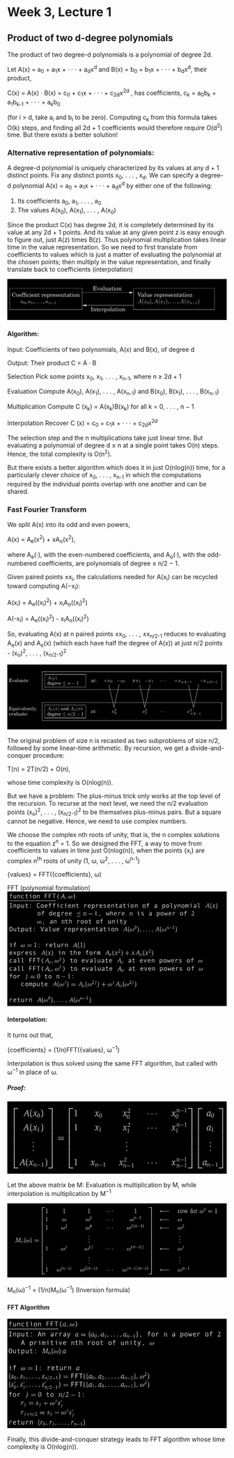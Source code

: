 # Week 3, Lecture 1

## Product of two d-degree polynomials

The product of two degree-d polynomials is a polynomial of degree 2d.

Let A(x) = a<sub>0</sub> + a<sub>1</sub>x + · · · + a<sub>d</sub>x<sup>d</sup> and B(x) = b<sub>0</sub> + b<sub>1</sub>x + · · · + b<sub>d</sub>x<sup>d</sup>,
their product,

 C(x) = A(x) · B(x) = c<sub>0</sub> + c<sub>1</sub>x + · · · + c<sub>2d</sub>x<sup>2d</sup> ,
 has coefficients,
  c<sub>k</sub> = a<sub>0</sub>b<sub>k</sub> + a<sub>1</sub>b<sub>k-1</sub> + · · · + a<sub>k</sub>b<sub>0</sub> 

(for i > d, take a<sub>i</sub> and b<sub>i</sub> to be zero). Computing c<sub>k</sub> from this formula takes O(k) steps, and finding all 2d + 1 coefficients would therefore require O(d<sup>2</sup>) time.
But there exists a better solution!

### Alternative representation of polynomials:

A degree-d polynomial is uniquely characterized by its values at any d + 1 distinct points.
Fix any distinct points x<sub>0</sub>, . . . , x<sub>d</sub>. We can specify a degree-d polynomial A(x) = a<sub>0</sub> + a<sub>1</sub>x + · · · + a<sub>d</sub>x<sup>d</sup> by either one of the following:

1. Its coefficients a<sub>0</sub>, a<sub>1</sub>, . . . , a<sub>0</sub>
2. The values A(x<sub>0</sub>), A(x<sub>1</sub>), . . . , A(x<sub>0</sub>)

Since the product C(x) has degree 2d, it is completely determined by its value at any 2d + 1 points. And its value at any given point z is easy enough to figure out, just A(z) times B(z). Thus polynomial multiplication takes linear time in the value representation.
So we need to first translate from coefficients to values which is just a matter of evaluating the polynomial at the chosen points; then multiply in the value representation, and finally translate back to coefficients (interpolation)

![polynomial_representation](polynomial_representation.png)

#### Algorithm:
Input: Coefficients of two polynomials, A(x) and B(x), of degree d

Output: Their product C = A · B

Selection
Pick some points x<sub>0</sub>, x<sub>1</sub>, . . . , x<sub>n-1</sub>, where n ≥ 2d + 1

Evaluation
Compute A(x<sub>0</sub>), A(x<sub>1</sub>), . . . , A(x<sub>n-1</sub>) and B(x<sub>0</sub>), B(x<sub>1</sub>), . . . , B(x<sub>n-1</sub>)

Multiplication
Compute C (x<sub>k</sub>) = A(x<sub>k</sub>)B(x<sub>k</sub>) for all k = 0, . . . , n − 1

Interpolation
Recover C (x) = c<sub>0</sub> + c<sub>1</sub>x + · · · + c<sub>2d</sub>x<sup>2d</sup>


The selection step and the n multiplications take just linear time. But evaluating a
polynomial of degree d ≤ n at a single point takes O(n) steps. Hence, the total complexity is O(n<sup>2</sup>).

But there exists a better algorithm which does it in just O(nlog(n)) time, for a particularly clever choice of x<sub>0</sub>, . . . , x<sub>n-1</sub> in which the computations required by the individual points overlap with one another and can be shared.

### Fast Fourier Transform

We split A(x) into its odd and even powers,

A(x) = A<sub>e</sub>(x<sup>2</sup>) + xA<sub>o</sub>(x<sup>2</sup>),

where A<sub>e</sub>(·), with the even-numbered coefficients, and A<sub>o</sub>(·), with the odd-numbered coefficients, are polynomials of degree ≤ n/2 − 1.

Given paired points ±x<sub>i</sub>, the calculations needed for A(x<sub>i</sub>) can be recycled toward computing A(−x<sub>i</sub>):

A(x<sub>i</sub>) = A<sub>e</sub>((x<sub>i</sub>)<sup>2</sup>) + x<sub>i</sub>A<sub>o</sub>((x<sub>i</sub>)<sup>2</sup>)

A(-x<sub>i</sub>) = A<sub>e</sub>((x<sub>i</sub>)<sup>2</sup>) - x<sub>i</sub>A<sub>o</sub>((x<sub>i</sub>)<sup>2</sup>)

So, evaluating A(x) at n paired points ±x<sub>0</sub>, . . . , ±x<sub>n/2-1</sub> reduces to evaluating A<sub>e</sub>(x) and A<sub>o</sub>(x) (which each have half the degree of A(x)) at just n/2 points - (x<sub>o</sub>)<sup>2</sup>, . . . , (x<sub>n/2-1</sub>)<sup>2</sup>

![fft_evaluate](fft_evaluate.png)

The original problem of size n is recasted as two subproblems of size n/2, followed by some linear-time arithmetic. By recursion, we get a divide-and-conquer procedure:

T(n) = 2T(n/2) + O(n),

whose time complexity is O(nlog(n)).

But we have a problem: The plus-minus trick only works at the top level of the recursion. To recurse at the next level, we need the n/2 evaluation points (x<sub>o</sub>)<sup>2</sup>, . . . , (x<sub>n/2-1</sub>)<sup>2</sup> to be themselves plus-minus pairs. But a square cannot be negative. 
Hence, we need to use complex numbers.

We choose the complex nth roots of unity, that is, the n complex solutions to the equation z<sup>n</sup> = 1.
So we designed the FFT, a way to move from coefficients to values in time just
O(nlog(n)), when the points {x<sub>i</sub>} are complex n<sup>th</sup> roots of unity (1, ω, ω<sup>2</sup>, . . . , ω<sup>n-1</sup>)

{values} = FFT({coefficients}, ω)

FFT (polynomial formulation)
![fft_formulation_algo](fft_formulation_algo.png)

#### Interpolation:

It turns out that,

{coefficients} = (1/n)FFT({values}, ω<sup>−1</sup>)

Interpolation is thus solved using the same FFT algorithm, but called with ω<sup>−1</sup> in place of ω.

##### Proof:

![vandermonde_matrix](vandermonde_matrix.png)

Let the above matrix be M:
Evaluation is multiplication by M, while interpolation is multiplication by M<sup>−1</sup>

![vandermonde_omega](vandermonde_omega.png)

M<sub>n</sub>(ω)<sup>−1</sup> = (1/n)M<sub>n</sub>(ω<sup>−1</sup>) (Inversion formula)

#### FFT Algorithm
![fft_algo](fft_algo.png)

Finally, this divide-and-conquer strategy leads to FFT algorithm whose time complexity is O(nlog(n)).

